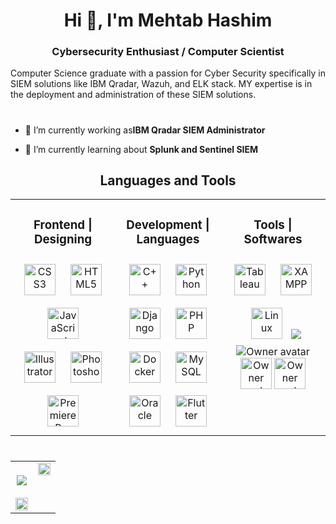 
<h1 align="center">Hi 👋, I'm Mehtab Hashim</h1>
<h3 align="center">Cybersecurity Enthusiast / Computer Scientist</h3>

Computer Science graduate with a passion for Cyber Security specifically in SIEM solutions like IBM Qradar, Wazuh, and ELK stack. MY expertise is in the deployment and administration of these SIEM solutions. 
<h1 align="center"></h1>


- 🔭 I’m currently working as**IBM Qradar SIEM Administrator**

- 🌱 I’m currently learning about **Splunk and Sentinel SIEM**










<h2 align="center"> Languages and Tools  </h2>
<table><tr><td valign="top" width="33%">


<h3 align="center">Frontend | Designing  </h3>
<div align="center">  
<a href="https://www.w3schools.com/css/" target="_blank"><img style="margin: 10px" src="https://profilinator.rishav.dev/skills-assets/css3-original-wordmark.svg" alt="CSS3" height="50" /></a>  
<a href="https://en.wikipedia.org/wiki/HTML5" target="_blank"><img style="margin: 10px" src="https://profilinator.rishav.dev/skills-assets/html5-original-wordmark.svg" alt="HTML5" height="50" /></a>  
<a href="https://www.javascript.com/" target="_blank"><img style="margin: 10px" src="https://profilinator.rishav.dev/skills-assets/javascript-original.svg" alt="JavaScript" height="50" /></a>  <br>
<a href="https://www.adobe.com/in/products/illustrator.html" target="_blank"><img style="margin: 10px" src="https://profilinator.rishav.dev/skills-assets/adobe_illustrator-icon.svg" alt="Illustrator" height="50" /></a>  
<a href="https://www.adobe.com/in/products/photoshop.html" target="_blank"><img style="margin: 10px" src="https://profilinator.rishav.dev/skills-assets/photoshop-plain.svg" alt="Photoshop" height="50" /></a>  
<a href="https://www.adobe.com/in/products/premiere.html" target="_blank"><img style="margin: 10px" src="https://profilinator.rishav.dev/skills-assets/adobepremierepro.png" alt="Premiere Pro" height="50" /></a>  
</div>

</td><td valign="top" width="33%">



<h3 align="center">Development | Languages</h3>
<div align="center">  
<a href="https://www.cplusplus.com/" target="_blank"><img style="margin: 10px" src="https://profilinator.rishav.dev/skills-assets/cplusplus-original.svg" alt="C++" height="50" /></a>  
<a href="https://www.python.org/" target="_blank"><img style="margin: 10px" src="https://profilinator.rishav.dev/skills-assets/python-original.svg" alt="Python" height="50" /></a>  
<a href="https://www.djangoproject.com/" target="_blank"><img style="margin: 10px" src="https://profilinator.rishav.dev/skills-assets/django-original.svg" alt="Django" height="50" /></a> 
<a href="https://www.php.net/" target="_blank"><img style="margin: 10px" src="https://profilinator.rishav.dev/skills-assets/php-original.svg" alt="PHP" height="50" /></a>  <br>
          <a href="https://www.docker.com/" target="_blank"><img style="margin: 10px" src="https://profilinator.rishav.dev/skills-assets/docker-original-wordmark.svg" alt="Docker" height="50" /></a>
<a href="https://www.mysql.com/" target="_blank"><img style="margin: 10px" src="https://profilinator.rishav.dev/skills-assets/mysql-original-wordmark.svg" alt="MySQL" height="50" /></a>   
<a href="https://www.oracle.com/in/index.html" target="_blank"><img style="margin: 10px" src="https://profilinator.rishav.dev/skills-assets/oracle-original.svg" alt="Oracle" height="50" /></a>
<a href="https://flutter.dev/" target="_blank"><img style="margin: 10px" src="https://profilinator.rishav.dev/skills-assets/flutterio-icon.svg" alt="Flutter" height="50" /></a>    
</div>

</td><td valign="top" width="33%">



<h3 align="center"> Tools | Softwares</h3>
<div align="center">  
<a href="https://www.tableau.com/" target="_blank"><img style="margin: 10px" src="https://profilinator.rishav.dev/skills-assets/tableau.svg" alt="Tableau" height="50" /></a>  
<a href="https://www.apachefriends.org/" target="_blank"><img style="margin: 10px" src="https://profilinator.rishav.dev/skills-assets/xampp.png" alt="XAMPP" height="50" /></a>  
<a href="https://www.linux.org/" target="_blank"><img style="margin: 10px" src="https://profilinator.rishav.dev/skills-assets/linux-original.svg" alt="Linux" height="50" /></a>  
          <img src="https://skillicons.dev/icons?i=mysql,heroku,cloudflare,visualstudio" />
     <img class="avatar mr-2 d-none d-md-block" alt="Owner avatar" src="https://avatars.githubusercontent.com/u/6233056?s=48&amp;v=4">
          <img width="50" class="avatar mr-2 d-none d-md-block" alt="Owner avatar" src=https://images.prismic.io//intuzwebsite/dfc54c22-0d64-482c-84b2-2974fb13b6f7_Elastic_stack_256_256_5d5e4c0eb6.png?w=1200&q=75&auto=format,compress&fm=png8">
           <img width="50" class="avatar mr-2 d-none d-md-block" alt="Owner avatar" src="https://i0.wp.com/whatis.maltiverse.com/wp-content/uploads/2022/10/qradar.png?fit=640%2C640&ssl=1">
</div>

</td></tr></table>  


<h1 align="center"></h1>

<table  align="center"><tr><td valign="top" width="50%">
<br>
<div align="center">
<img src="https://user-images.githubusercontent.com/3837114/104152498-06fdad00-53e0-11eb-81fe-dcf318101b79.gif" align="center" height=""  />
</div>  <br>
  

<div align="center"><img src="https://github-readme-stats.vercel.app/api/top-langs/?username=ahsanjunaid&hide_border=true&layout=compact" align="center" style="width: 100%" /></div>

</td><td valign="top" width="50%">

<img src="https://spotify-github-profile.vercel.app/api/view?uid=31y35je7sw7n7iz7tma2b4wgtoia&cover_image=true&theme=default&show_offline=false&background_color=121212&interchange=true" align="center" style="width: 100%" />

</td></tr></table>
